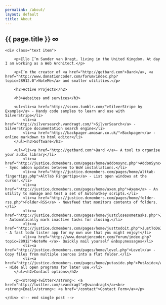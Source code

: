 ```yaml
---
permalink: /about/
layout: default
title: About
---
```


<div id="body">   
	<h2>{{ page.title }} <a style="text-decoration:none" class="permalink" href="{{ page.url }}">∞</a></h2>

	<div class="text item">

		<p>Ello I’m Sander van Dragt, living in the United Kingdom. At day I am working as a Web Architect.</p>

		<p>I’m the creator of <a href="http://getbard.com">Bard</a>, <a href="http://www.donationcoder.com/forum/index.php?topic=28912.0">NoteMe</a> and smaller utilities.</p>

		<h2>Active Projects</h2>

		<h3>Websites and services</h3>

		<ul><li><a href="http://ssxex.tumblr.com/">SilverStripe by Example</a> - Handy code samples to learn and use with SilverStripe</li>
			<li><a href="http://silversearch.vandragt.com/">SilverSearch</a> - SilverStripe documentation search engine</li>
			<li><a href="http://backpager.amasan.co.uk/">Backpager</a> - online markdown to html editor</li>
		</ul><h3>Software</h3>

		<ul><li><a href="http://getbard.com">Bard </a>- A tool to organise your audio library</li>
			<li><a href="http://justice.dcmembers.com/pages/home/addonsync.php">AddonSync</a> - Sync addon updates between to WoW installations.</li>
			<li><a href="http://justice.dcmembers.com/pages/home/alttab-fingertips.php">AltTab Fingertips</a> - List open windows at the cursor.</li>
			<li><a href="http://justice.dcmembers.com/pages/home/axem.php">Axem</a> - An utility to manage and test a set of Autohotkey scripts.</li>
			<li><a href="http://justice.dcmembers.com/pages/home/folder-rss.php">Folder-RSS</a> - Newsfeed that monitors contents of folders.</li>
			<li><a href="http://justice.dcmembers.com/pages/home/justclosesometasks.php">JustCloseSomeTasks</a> - Automatically mark inactive tasks for closing.</li>
			<li><a href="http://justice.dcmembers.com/pages/home/justtodoit.php">JustToDoIt</a> - A fast todo lister app for my own use that you might enjoy!</li>
			<li><a href="http://www.donationcoder.com/forum/index.php?topic=28912">NoteMe </a>- Quickly mail yourself &nbsp;messages</li>
			<li><a href="http://justice.dcmembers.com/pages/home/level.php">Level</a> - Copy files from multiple sources into a flat folder.</li>
			<li><a href="http://justice.dcmembers.com/pages/home/putaside.php">PutAside</a> - Hide all open programs for later use.</li>
		</ul><h2>Contact options</h2>

		<p><strong>Twitter</strong>: <a href="http://twitter.com/svandragt">@svandragt</a><br><strong>Email</strong>: <a href="/contact">Contact Form</a></p>

	</div> <!-- end single post -->

</div>